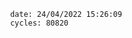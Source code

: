 

                date: 24/04/2022 15:26:09
                cycles: 80820

                         
